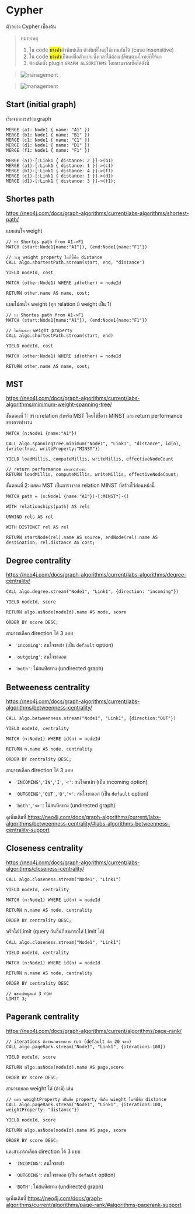 # Cypher

ตัวอย่าง Cypher เบื้องต้น

> หมายเหตุ  
> 1. ใน code <mark>บางคำ</mark>ตัวพิมพ์เล็ก ตัวพิมพิ์ใหญ่ใช้แทนกันได้ (case insensitive)  
> 2. ใน code <mark>บางคำ</mark>เป็นแค่ชื่อตัวแปร ซึ่งเวลาใช้ต้องเปลี่ยนตามโจทย์ที่ให้มา  
> 3. ต้องติดตั้ง plugin `GRAPH ALGORITHMS` โดยสามารถเซ็คได้ดังนี้

> ![management](image/management.png)

> ![management](image/plugin.png)


## Start (initial graph)

เริ่มจากการสร้าง graph

```
MERGE (a1: Node1 { name: "A1" })
MERGE (b1: Node1 { name: "B1" })
MERGE (c1: Node1 { name: "C1" })
MERGE (d1: Node1 { name: "D1" })
MERGE (f1: Node1 { name: "F1" })

MERGE (a1)-[:Link1 { distance: 2 }]->(b1)
MERGE (a1)-[:Link1 { distance: 1 }]->(c1)
MERGE (b1)-[:Link1 { distance: 4 }]->(f1)
MERGE (c1)-[:Link1 { distance: 1 }]->(d1)
MERGE (d1)-[:Link1 { distance: 3 }]->(f1);
```

## Shortes path

https://neo4j.com/docs/graph-algorithms/current/labs-algorithms/shortest-path/

แบบสนใจ weight

```
// หา Shortes path from A1->F1
MATCH (start:Node1{name:"A1"}), (end:Node1{name:"F1"})

// ระบุ weight property ในที่นี้คือ distance
CALL algo.shortestPath.stream(start, end, "distance")

YIELD nodeId, cost

MATCH (other:Node1) WHERE id(other) = nodeId

RETURN other.name AS name, cost;
```

แบบไม่สนใจ weight (ทุก relation มี weight เป็น 1)

```
// หา Shortes path from A1->F1
MATCH (start:Node1{name:"A1"}), (end:Node1{name:"F1"})

// ไม่ต้องระบุ weight property
CALL algo.shortestPath.stream(start, end)

YIELD nodeId, cost

MATCH (other:Node1) WHERE id(other) = nodeId

RETURN other.name AS name, cost;
```

## MST

https://neo4j.com/docs/graph-algorithms/current/labs-algorithms/minimum-weight-spanning-tree/

ขั้นตอนที่ 1: สร้าง relation สำหรับ MST โดยใช้ชื่อว่า MINST และ return performance ของการทำงาน

```
MATCH (n:Node1 {name:"A1"})

CALL algo.spanningTree.minimum("Node1", "Link1", "distance", id(n), {write:true, writeProperty:"MINST"})

YIELD loadMillis, computeMillis, writeMillis, effectiveNodeCount

// return performance ของการทำงาน
RETURN loadMillis, computeMillis, writeMillis, effectiveNodeCount;
```

ขั้นตอนที่ 2: แสดง MST เป็นตารางจาก relation MINST ที่สร้างไว้ก่อนหน้านี้

```
MATCH path = (n:Node1 {name:"A1"})-[:MINST*]-()

WITH relationships(path) AS rels

UNWIND rels AS rel

WITH DISTINCT rel AS rel

RETURN startNode(rel).name AS source, endNode(rel).name AS destination, rel.distance AS cost;
```

## Degree centrality

https://neo4j.com/docs/graph-algorithms/current/labs-algorithms/degree-centrality/

```
CALL algo.degree.stream("Node1", "Link1", {direction: "incoming"})

YIELD nodeId, score

RETURN algo.asNode(nodeId).name AS node, score

ORDER BY score DESC;
```

สามารถเลือก direction ได้ 3 แบบ

- `'incoming'`: สนใจขาเข้า (เป็น `default` option)

- `'outgoing'`: สนใจขาออก

- `'both'`: ไม่สนทิศทาง (undirected graph)


## Betweeness centrality

https://neo4j.com/docs/graph-algorithms/current/labs-algorithms/betweenness-centrality/

```
CALL algo.betweenness.stream("Node1", "Link1", {direction:"OUT"})

YIELD nodeId, centrality

MATCH (n:Node1) WHERE id(n) = nodeId

RETURN n.name AS node, centrality

ORDER BY centrality DESC;
```

สามารถเลือก direction ได้ 3 แบบ

- `'INCOMING'`,`'IN'`,`'I'`,`'<'`: สนใจขาเข้า (เป็น incoming option)

- `'OUTGOING'`,`'OUT'`,`'O'`,`'>'`: สนใจขาออก (เป็น `default` option)

- `'both'`,`'<>'`: ไม่สนทิศทาง (undirected graph)


ดูเพิ่มเติมที่ https://neo4j.com/docs/graph-algorithms/current/labs-algorithms/betweenness-centrality/#labs-algorithms-betweenness-centrality-support

## Closeness centrality

https://neo4j.com/docs/graph-algorithms/current/labs-algorithms/closeness-centrality/

```
CALL algo.closeness.stream("Node1", "Link1")

YIELD nodeId, centrality

MATCH (n:Node1) WHERE id(n) = nodeId

RETURN n.name AS node, centrality

ORDER BY centrality DESC;
```

หรือใส่ Limit (query อันอื่นก็สามารถใส่ Limit ได้)

```
CALL algo.closeness.stream("Node1", "Link1")

YIELD nodeId, centrality

MATCH (n:Node1) WHERE id(n) = nodeId

RETURN n.name AS node, centrality

ORDER BY centrality DESC

// แสดงข้อมูลแค่ 3 row
LIMIT 3;
```

## Pagerank centrality

https://neo4j.com/docs/graph-algorithms/current/algorithms/page-rank/


```
// iterations คือจำนวนรอบการ run (default คือ 20 รอบ)
CALL algo.pageRank.stream("Node1", "Link1", {iterations:100})

YIELD nodeId, score

RETURN algo.asNode(nodeId).name AS page,score

ORDER BY score DESC;
```

สามารถบอก weight ได้ (ถ้ามี) เช่น

```
// บอก weightProperty เป็นชื่อ property ที่เก็บ wieght ในที่นีั้คือ distance
CALL algo.pageRank.stream("Node1", "Link1", {iterations:100, weightProperty: "distance"})

YIELD nodeId, score

RETURN algo.asNode(nodeId).name AS page, score

ORDER BY score DESC;
```

และสามารถเลือก direction ได้ 3 แบบ

- `'INCOMING'`: สนใจขาเข้า

- `'OUTGOING'`: สนใจขาออก (เป็น `default` option)

- `'BOTH'`: ไม่สนทิศทาง (undirected graph)

ดูเพิ่มเติมที่ https://neo4j.com/docs/graph-algorithms/current/algorithms/page-rank/#algorithms-pagerank-support
